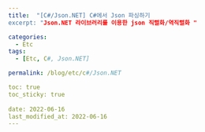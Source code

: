 ```yaml
---
title:  "[C#/Json.NET] C#에서 Json 파싱하기
excerpt: "Json.NET 라이브러리를 이용한 json 직렬화/역직렬화 "

categories:
  - Etc
tags:
  - [Etc, C#, Json.NET]

permalink: /blog/etc/c#/Json.NET

toc: true
toc_sticky: true
 
date: 2022-06-16
last_modified_at: 2022-06-16
---
```

